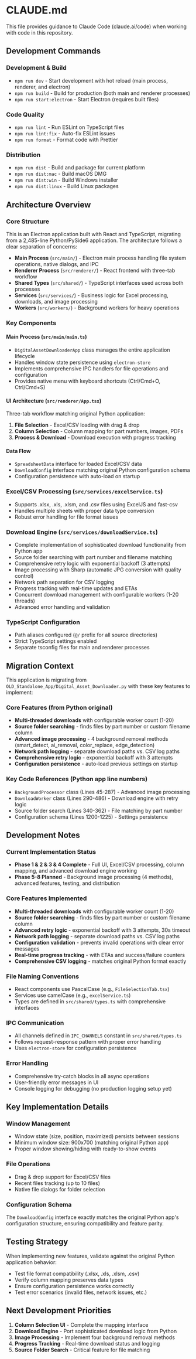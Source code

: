 # CLAUDE.md

This file provides guidance to Claude Code (claude.ai/code) when working with code in this repository.

## Development Commands

### Development & Build
- `npm run dev` - Start development with hot reload (main process, renderer, and electron)
- `npm run build` - Build for production (both main and renderer processes)
- `npm run start:electron` - Start Electron (requires built files)

### Code Quality
- `npm run lint` - Run ESLint on TypeScript files
- `npm run lint:fix` - Auto-fix ESLint issues
- `npm run format` - Format code with Prettier

### Distribution
- `npm run dist` - Build and package for current platform
- `npm run dist:mac` - Build macOS DMG
- `npm run dist:win` - Build Windows installer
- `npm run dist:linux` - Build Linux packages

## Architecture Overview

### Core Structure
This is an Electron application built with React and TypeScript, migrating from a 2,485-line Python/PySide6 application. The architecture follows a clear separation of concerns:

- **Main Process** (`src/main/`) - Electron main process handling file system operations, native dialogs, and IPC
- **Renderer Process** (`src/renderer/`) - React frontend with three-tab workflow
- **Shared Types** (`src/shared/`) - TypeScript interfaces used across both processes
- **Services** (`src/services/`) - Business logic for Excel processing, downloads, and image processing
- **Workers** (`src/workers/`) - Background workers for heavy operations

### Key Components

#### Main Process (`src/main/main.ts`)
- `DigitalAssetDownloaderApp` class manages the entire application lifecycle
- Handles window state persistence using `electron-store`
- Implements comprehensive IPC handlers for file operations and configuration
- Provides native menu with keyboard shortcuts (Ctrl/Cmd+O, Ctrl/Cmd+S)

#### UI Architecture (`src/renderer/App.tsx`)
Three-tab workflow matching original Python application:
1. **File Selection** - Excel/CSV loading with drag & drop
2. **Column Selection** - Column mapping for part numbers, images, PDFs
3. **Process & Download** - Download execution with progress tracking

#### Data Flow
- `SpreadsheetData` interface for loaded Excel/CSV data
- `DownloadConfig` interface matching original Python configuration schema
- Configuration persistence with auto-load on startup

### Excel/CSV Processing (`src/services/excelService.ts`)
- Supports .xlsx, .xls, .xlsm, and .csv files using ExcelJS and fast-csv
- Handles multiple sheets with proper data type conversion
- Robust error handling for file format issues

### Download Engine (`src/services/downloadService.ts`)
- Complete implementation of sophisticated download functionality from Python app
- Source folder searching with part number and filename matching
- Comprehensive retry logic with exponential backoff (3 attempts)
- Image processing with Sharp (automatic JPG conversion with quality control)
- Network path separation for CSV logging
- Progress tracking with real-time updates and ETAs
- Concurrent download management with configurable workers (1-20 threads)
- Advanced error handling and validation

### TypeScript Configuration
- Path aliases configured (`@/` prefix for all source directories)
- Strict TypeScript settings enabled
- Separate tsconfig files for main and renderer processes

## Migration Context

This application is migrating from `OLD_Standalone_App/Digital_Asset_Downloader.py` with these key features to implement:

### Core Features (from Python original)
- **Multi-threaded downloads** with configurable worker count (1-20)
- **Source folder searching** - finds files by part number or custom filename column
- **Advanced image processing** - 4 background removal methods (smart_detect, ai_removal, color_replace, edge_detection)
- **Network path logging** - separate download paths vs. CSV log paths
- **Comprehensive retry logic** - exponential backoff with 3 attempts
- **Configuration persistence** - auto-load previous settings on startup

### Key Code References (Python app line numbers)
- `BackgroundProcessor` class (Lines 45-287) - Advanced image processing
- `DownloadWorker` class (Lines 290-486) - Download engine with retry logic
- Source folder search (Lines 340-362) - File matching by part number
- Configuration schema (Lines 1200-1225) - Settings persistence

## Development Notes

### Current Implementation Status
- **Phase 1 & 2 & 3 & 4 Complete** - Full UI, Excel/CSV processing, column mapping, and advanced download engine working
- **Phase 5-8 Planned** - Background image processing (4 methods), advanced features, testing, and distribution

### Core Features Implemented
- **Multi-threaded downloads** with configurable worker count (1-20)
- **Source folder searching** - finds files by part number or custom filename column
- **Advanced retry logic** - exponential backoff with 3 attempts, 30s timeout
- **Network path logging** - separate download paths vs. CSV log paths
- **Configuration validation** - prevents invalid operations with clear error messages
- **Real-time progress tracking** - with ETAs and success/failure counters
- **Comprehensive CSV logging** - matches original Python format exactly

### File Naming Conventions
- React components use PascalCase (e.g., `FileSelectionTab.tsx`)
- Services use camelCase (e.g., `excelService.ts`)
- Types are defined in `src/shared/types.ts` with comprehensive interfaces

### IPC Communication
- All channels defined in `IPC_CHANNELS` constant in `src/shared/types.ts`
- Follows request-response pattern with proper error handling
- Uses `electron-store` for configuration persistence

### Error Handling
- Comprehensive try-catch blocks in all async operations
- User-friendly error messages in UI
- Console logging for debugging (no production logging setup yet)

## Key Implementation Details

### Window Management
- Window state (size, position, maximized) persists between sessions
- Minimum window size: 900x700 (matching original Python app)
- Proper window showing/hiding with ready-to-show events

### File Operations
- Drag & drop support for Excel/CSV files
- Recent files tracking (up to 10 files)
- Native file dialogs for folder selection

### Configuration Schema
The `DownloadConfig` interface exactly matches the original Python app's configuration structure, ensuring compatibility and feature parity.

## Testing Strategy

When implementing new features, validate against the original Python application behavior:
- Test file format compatibility (.xlsx, .xls, .xlsm, .csv)
- Verify column mapping preserves data types
- Ensure configuration persistence works correctly
- Test error scenarios (invalid files, network issues, etc.)

## Next Development Priorities

1. **Column Selection UI** - Complete the mapping interface
2. **Download Engine** - Port sophisticated download logic from Python
3. **Image Processing** - Implement four background removal methods
4. **Progress Tracking** - Real-time download status and logging
5. **Source Folder Search** - Critical feature for file matching